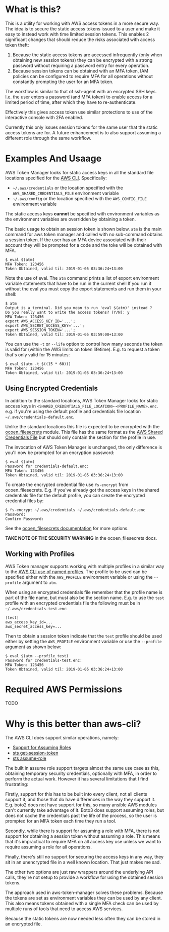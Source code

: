 What is this?
=============

This is a utility for working with AWS access tokens in a more secure way. The idea is to secure the static access tokens
issued to a user and make it easy to instead work with time limited session tokens. This enables 2 significant changes
that should reduce the risks associated with access token theft:

1. Because the static access tokens are accessed infrequently (only when obtaining new session tokens) they can be
   encrypted with a strong password without requiring a password entry for every operation.
2. Because session tokens can be obtained with an MFA token, IAM policies can be configured to require MFA for all
   operations without constantly prompting the user for an MFA token.

The workflow is similar to that of ssh-agent with an encrypted SSH keys. I.e. the user enters a password (and MFA token)
to enable access for a limited period of time, after which they have to re-authenticate.

Effectively this gives access token use similar protections to use of the interactive console with 2FA enabled.

Currently this only issues session tokens for the same user that the static access tokens are for. A future enhancement
is to also support assuming a different role through the same workflow.

Examples And Usaage
===================

AWS Token Manager looks for static access keys in all the standard file locations specified for the [AWS CLI](https://docs.aws.amazon.com/cli/latest/topic/config-vars.html).
Specifically:

* `~/.aws/credentials` or the location specified with the `AWS_SHARED_CREDENTIALS_FILE` environment variable
* `~/.aws/config` or the location specified with the `AWS_CONFIG_FILE` environment variable

The static access keys **cannot** be specified with environment variables as the environment variables are overridden by
obtaining a token.

The basic usage to obtain an session token is shown below. `atm` is the main command for aws token manager and called
with no sub-command obtains a session token. If the user has an MFA device associated with their account they will be
prompted for a code and the toke will be obtained with MFA.

    $ eval $(atm)
    MFA Token: 123456
    Token Obtained, valid til: 2019-01-05 03:36:24+13:00

Note the use of eval. The `atm` command prints a list of export environment variable statements that have to be run in the
current shell  If you run it without the eval you must copy the export statements and run them in your shell:

    $ atm
    Output is a terminal. Did you mean to run 'eval $(atm)' instead ?
    Do you really want to write the access tokens? (Y/N): y
    MFA Token: 123456
    export AWS_ACCESS_KEY_ID='...';
    export AWS_SECRET_ACCESS_KEY='...';
    export AWS_SESSION_TOKEN='...';
    Token Obtained, valid til: 2019-01-05 03:59:08+13:00

You can use the `-t` or `--life` option to control how many seconds the token is valid for (within the AWS limits on token
lifetime). E.g. to request a token that's only valid for 15 minutes:

    $ eval $(atm -t $((15 * 60)))
    MFA Token: 123456
    Token Obtained, valid til: 2019-01-05 03:36:24+13:00

Using Encrypted Credentials
---------------------------

In addition to the standard locations, AWS Token Manager looks for static access keys in
`<SHARED_CREDENTIALS_FILE_LOCATION>-<PROFILE_NAME>.enc`. e.g. if you're using the default profile and credentials file
location `~/.aws/credentials-default.enc`.

Unlike the standard locations this file is expected to be encrypted with the [ocoen_filesecrets](https://github.com/orthanc/ocoen_filesecrets)
module. This file has the same format as the [AWS Shared Credentials File](https://docs.aws.amazon.com/cli/latest/topic/config-vars.html#the-shared-credentials-file)
but should only contain the section for the profile in use.

The invocation of AWS Token Manager is unchanged, the only difference is you'll now be prompted for an encryption password:

    $ eval $(atm)
    Password for credentials-default.enc:
    MFA Token: 123456
    Token Obtained, valid til: 2019-01-05 03:36:24+13:00

To create the encrypted credential file use `fs-encrypt` from ocoen_filesecrets. E.g. if you've already got the access
keys in the shared credentials file for the default profile, you can create the encrypted credential files by:

    $ fs-encrypt ~/.aws/credentials ~/.aws/credentials-default.enc
    Password:
    Confirm Password:

See the [ocoen_filesecrets documentation](https://github.com/orthanc/ocoen_filesecrets) for more options.

**TAKE NOTE OF THE SECURITY WARNING** in the ocoen_filesecrets docs.

Working with Profiles
---------------------

AWS Token manager supports working with multiple profiles in a similar way to the [AWS CLI use of named profiles](https://docs.aws.amazon.com/cli/latest/userguide/cli-configure-profiles.html).
The profile to be used can be specified either with the `AWS_PROFILE` environment variable or using the `--profile`
argument to `atm`.

When using an encrypted credentials file remember that the profile name is part of the file name, but must also be
the section name. E.g. to use the `test` profile with an encrypted credentials file the following must be in
`~/.aws/credentials-test.enc`:

    [test]
    aws_access_key_id=...
    aws_secret_access_key=...

Then to obtain a session token indicate that the `test` profile should be used either by setting the `AWS_PROFILE`
environment variable or use the `--profile` argument as shown below:

    $ eval $(atm --profile test)
    Password for credentials-test.enc:
    MFA Token: 123456
    Token Obtained, valid til: 2019-01-05 03:36:24+13:00

Required AWS Permissions
========================

TODO

Why is this better than aws-cli?
================================

The AWS CLI does support similar operations, namely:

* [Support for Assuming Roles](https://docs.aws.amazon.com/cli/latest/userguide/cli-configure-role.html)
* [sts get-session-token](https://docs.aws.amazon.com/cli/latest/reference/sts/get-session-token.html)
* [sts assume-role](https://docs.aws.amazon.com/cli/latest/reference/sts/assume-role.html)

The built in assume role support targets almost the same use case as this, obtaining temporary security credentials,
optionally with MFA, in order to perform the actual work. However it has several limitations that I find frustrating:

Firstly, support for this has to be built into every client, not all clients support it, and those that do have differences
in the way they support it. E.g. boto2 does not have support for this, so many ansible AWS modules can't currently take
advantage of it. Boto3 does support assuming roles, but does not cache the credentials past the life of the process, so
the user is prompted for an MFA token each time they run a tool.

Secondly, while there is support for assuming a role with MFA, there is not support for obtaining a session token without
assuming a role. This means that it's impractical to require MFA on all access key use unless we want to require assuming
a role for all operations.

Finally, there's still no support for securing the access keys in any way, they sit in an unencrypted file in a well known
location. That just makes me sad.

The other two options are just raw wrappers around the underlying API calls, they're not setup to provide a workflow for
using the obtained session tokens.

The approach used in aws-token-manager solves these problems. Because the tokens are set as environment variables they can
be used by any client. This also means tokens obtained with a single MFA check can be used by multiple runs of tools that
need to access AWS services.

Because the static tokens are now needed less often they can be stored in an encrypted file.
